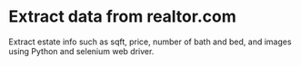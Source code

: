 # Extract data from realtor.com

Extract estate info such as sqft, price, number of bath and bed, and images using Python and selenium web driver.